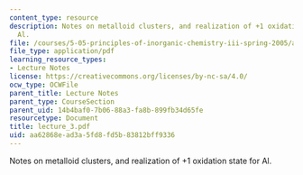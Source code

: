 ```yaml
---
content_type: resource
description: Notes on metalloid clusters, and realization of +1 oxidation state for
  Al.
file: /courses/5-05-principles-of-inorganic-chemistry-iii-spring-2005/aa62868ead3a5fd8fd5b83812bff9336_lecture_3.pdf
file_type: application/pdf
learning_resource_types:
- Lecture Notes
license: https://creativecommons.org/licenses/by-nc-sa/4.0/
ocw_type: OCWFile
parent_title: Lecture Notes
parent_type: CourseSection
parent_uid: 14b4baf0-7b06-88a3-fa8b-899fb34d65fe
resourcetype: Document
title: lecture_3.pdf
uid: aa62868e-ad3a-5fd8-fd5b-83812bff9336
---
```

Notes on metalloid clusters, and realization of +1 oxidation state for Al.